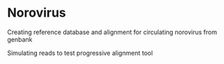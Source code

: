# Norovirus

Creating reference database and alignment for circulating norovirus from genbank

Simulating reads to test progressive alignment tool
